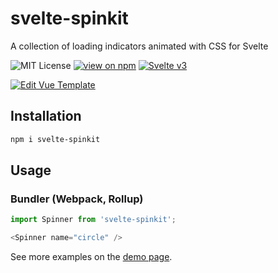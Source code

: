 # svelte-spinkit

A collection of loading indicators animated with CSS for Svelte

![MIT License](https://badgen.net/badge/license/MIT/blue "MIT License")
[![view on npm](http://img.shields.io/npm/v/svelte-spinkit.svg?colorB=red)](https://www.npmjs.com/package/svelte-spinkit)
 [![Svelte v3](https://img.shields.io/badge/svelte-v3-blueviolet.svg)](https://svelte.dev)


[![Edit Vue Template](https://codesandbox.io/static/img/play-codesandbox.svg)](https://codesandbox.io/s/svelte-spinkit-tdqiu)


## Installation

```bash
npm i svelte-spinkit
```

## Usage

### Bundler (Webpack, Rollup)

```js
import Spinner from 'svelte-spinkit';

<Spinner name="circle" />
```
See more examples on the [demo page](https://codesandbox.io/s/svelte-spinkit-tdqiu).


